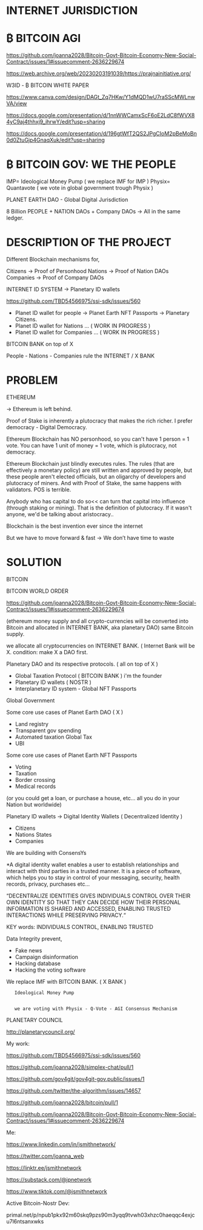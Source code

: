 

# INTERNET JURISDICTION
# ₿ BITCOIN AGI

https://github.com/joanna2028/Bitcoin-Govt-Bitcoin-Economy-New-Social-Contract/issues/1#issuecomment-2636229674

https://web.archive.org/web/20230203191039/https://prajnainitiative.org/

W3ID - ₿ BITCOIN WHITE PAPER 

https://www.canva.com/design/DAGt_Zq7HKw/Y1dMQD1wU7raSScMWLnwVA/view

https://docs.google.com/presentation/d/1nnWWCamxScF6oE2LdC8fWVX84yC9aj4thhxj9_ihrwY/edit?usp=sharing

https://docs.google.com/presentation/d/196gtWfT2QS2JPgCIoM2pBeMoBn0d0ZtuGjp4GnaqXuk/edit?usp=sharing


# ₿ BITCOIN GOV: WE THE PEOPLE


IMP= Ideological Money Pump ( we replace IMF for IMP )
Physix= Quantavote    ( we vote in global government trough Physix )


PLANET EARTH DAO -  Global Digital Jurisdiction


8 Billion PEOPLE + NATION DAOs + Company DAOs → All in the same ledger.


# DESCRIPTION OF THE PROJECT

Different Blockchain mechanisms for,

Citizens → Proof of Personhood
Nations  → Proof of Nation DAOs
Companies → Proof of Company DAOs


INTERNET ID SYSTEM →  Planetary ID wallets

https://github.com/TBD54566975/ssi-sdk/issues/560

* Planet ID wallet for people → Planet Earth NFT Passports → Planetary Citizens.
* Planet ID wallet for Nations  ...   ( WORK IN PROGRESS )         
* Planet ID wallet for Companies ...  ( WORK IN PROGRESS )

BITCOIN BANK on top of X

People - Nations - Companies rule the INTERNET / X BANK


# PROBLEM 

ETHEREUM

→ Ethereum is left behind.

Proof of Stake is inherently a plutocracy that makes the rich richer.
I prefer democracy - Digital Democracy.

Ethereum Blockchain has NO personhood, so you can't have 1 person = 1 vote. 
You can have 1 unit of money = 1 vote, which is plutocracy, not democracy.

Ethereum Blockchain just blindly executes rules. 
The rules (that are effectively a monetary policy) are still written and approved by people, but these people aren't elected officials, but an oligarchy of developers and plutocracy of miners. And with Proof of Stake, the same happens with validators. POS is terrible.

Anybody who has capital to do so<< can turn that capital into influence (through staking or mining). That is the definition of plutocracy. If it wasn't anyone, we'd be talking about aristocracy..

Blockchain is the best invention ever since the internet

But we have to move forward & fast → We don’t have time to waste 




# SOLUTION

BITCOIN 

BITCOIN WORLD ORDER

https://github.com/joanna2028/Bitcoin-Govt-Bitcoin-Economy-New-Social-Contract/issues/1#issuecomment-2636229674

(ethereum money supply and all crypto-currencies will be converted into Bitcoin and allocated in INTERNET BANK, aka planetary DAO) same Bitcoin supply.


we allocate all cryptocurrencies on INTERNET BANK. ( Internet Bank will be X. condition: make X a DAO first.



Planetary DAO and its respective protocols. ( all on top of X )


* Global Taxation Protocol ( BITCOIN BANK ) i'm the founder
* Planetary ID wallets ( NOSTR )
* Interplanetary ID system - Global NFT Passports 


Global Government


Some core use cases of Planet Earth DAO ( X )

* Land registry
* Transparent gov spending
* Automated taxation Global Tax
* UBI

Some core use cases of Planet Earth NFT Passports

* Voting
* Taxation
* Border crossing
* Medical records

(or you could get a loan, or purchase a house, etc…  all you do in your Nation but worldwide)


Planetary ID wallets → Digital Identity Wallets  (  Decentralized Identity )

* Citizens
* Nations States
* Companies

We are building with ConsensYs

*A digital identity wallet enables a user to establish relationships and interact with third parties in a trusted manner. It is a piece of software, which helps you to stay in control of your messaging, security, health records, privacy, purchases etc…


“DECENTRALIZE IDENTITIES GIVES INDIVIDUALS CONTROL OVER THEIR OWN IDENTITY SO THAT THEY CAN DECIDE HOW THEIR PERSONAL INFORMATION IS SHARED AND ACCESSED, ENABLING TRUSTED INTERACTIONS WHILE PRESERVING PRIVACY.“

KEY words:  INDIVIDUALS CONTROL, ENABLING TRUSTED


 Data Integrity  prevent,

* Fake news
* Campaign disinformation
* Hacking database
* Hacking the voting software


We replace IMF with BITCOIN BANK. ( X BANK )


        
       Ideological Money Pump
        
        
       we are voting with Physix - Q-Vote - AGI Consensus Mechanism
        

        
PLANETARY COUNCIL         

http://planetarycouncil.org/



My work:

https://github.com/TBD54566975/ssi-sdk/issues/560

https://github.com/joanna2028/simplex-chat/pull/1

https://github.com/gov4git/gov4git-gov.public/issues/1

https://github.com/twitter/the-algorithm/issues/14657

https://github.com/joanna2028/bitcoin/pull/1

https://github.com/joanna2028/Bitcoin-Govt-Bitcoin-Economy-New-Social-Contract/issues/1#issuecomment-2636229674



Me:

https://www.linkedin.com/in/jsmithnetwork/

https://twitter.com/joanna_web

https://linktr.ee/jsmithnetwork

https://substack.com/@jpnetwork

https://www.tiktok.com/@jsmithnetwork





Active Bitcoin-Nostr Dev:

primal.net/p/npub1pkx92m60skq9pzs90m3yqq9tvwh03xhzc0haeqqc4exjcu7l6ntsanxwks


            






       
